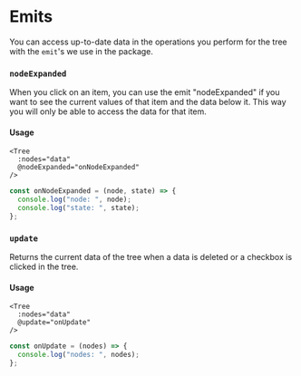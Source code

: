 # Emits

You can access up-to-date data in the operations you perform for the tree with the `emit`'s we use in the package.

### `nodeExpanded`
When you click on an item, you can use the emit "nodeExpanded" if you want to see the current values of that item and the data below it. This way you will only be able to access the data for that item.

#### Usage

```vue
<Tree
  :nodes="data"
  @nodeExpanded="onNodeExpanded"
/>
```
```js
const onNodeExpanded = (node, state) => {
  console.log("node: ", node);
  console.log("state: ", state);
};
```

### `update`
Returns the current data of the tree when a data is deleted or a checkbox is clicked in the tree.

#### Usage

```vue
<Tree
  :nodes="data"
  @update="onUpdate"
/>
```
```js
const onUpdate = (nodes) => {
  console.log("nodes: ", nodes);
};
```